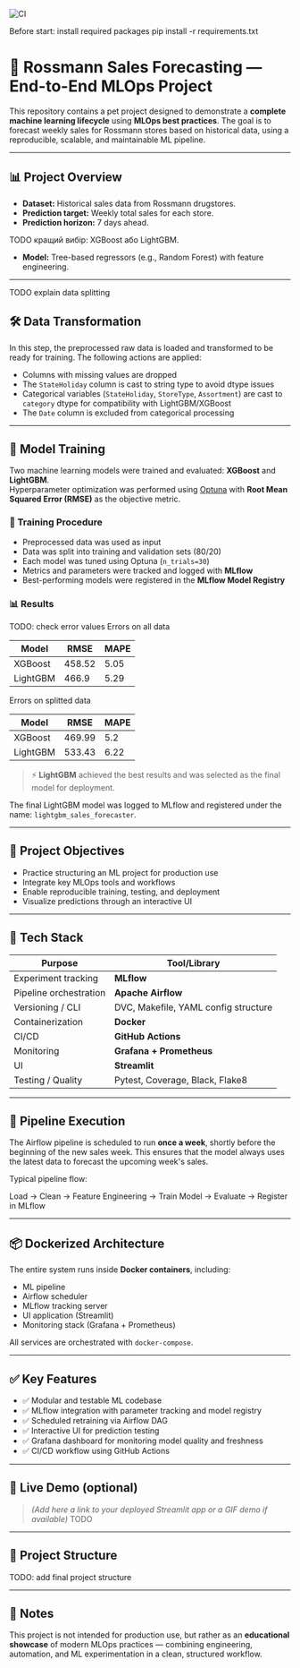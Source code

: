 

![CI](https://github.com/AnnaGanisheva/sales-predictor/actions/workflows/ci.yml/badge.svg)


Before start:
install required packages
pip install -r requirements.txt

# 🧠 Rossmann Sales Forecasting — End-to-End MLOps Project

This repository contains a pet project designed to demonstrate a **complete machine learning lifecycle** using **MLOps best practices**. The goal is to forecast weekly sales for Rossmann stores based on historical data, using a reproducible, scalable, and maintainable ML pipeline.

---

## 📊 Project Overview

- **Dataset:** Historical sales data from Rossmann drugstores.
- **Prediction target:** Weekly total sales for each store.
- **Prediction horizon:** 7 days ahead.

TODO
кращий вибір: XGBoost або LightGBM.
- **Model:** Tree-based regressors (e.g., Random Forest) with feature engineering.

---

TODO
explain data splitting

## 🛠️ Data Transformation

In this step, the preprocessed raw data is loaded and transformed to be ready for training. The following actions are applied:

- Columns with missing values are dropped
- The `StateHoliday` column is cast to string type to avoid dtype issues
- Categorical variables (`StateHoliday`, `StoreType`, `Assortment`) are cast to `category` dtype for compatibility with LightGBM/XGBoost
- The `Date` column is excluded from categorical processing

---

## 🧠 Model Training

Two machine learning models were trained and evaluated: **XGBoost** and **LightGBM**.  
Hyperparameter optimization was performed using [Optuna](https://optuna.org/) with **Root Mean Squared Error (RMSE)** as the objective metric.

### 🧪 Training Procedure

- Preprocessed data was used as input
- Data was split into training and validation sets (80/20)
- Each model was tuned using Optuna (`n_trials=30`)
- Metrics and parameters were tracked and logged with **MLflow**
- Best-performing models were registered in the **MLflow Model Registry**

### 📊 Results
TODO: check error values
Errors on all data

| Model     | RMSE       | MAPE       |
|-----------|------------|------------|
| XGBoost   | 458.52     | 5.05       |
| LightGBM  | 466.9      | 5.29       |

Errors on splitted data

| Model     | RMSE       | MAPE       |
|-----------|------------|------------|
| XGBoost   | 469.99     | 5.2        |
| LightGBM  | 533.43     | 6.22       |

> ⚡️ **LightGBM** achieved the best results and was selected as the final model for deployment.

The final LightGBM model was logged to MLflow and registered under the name:
``lightgbm_sales_forecaster``.

---

## 🎯 Project Objectives

- Practice structuring an ML project for production use
- Integrate key MLOps tools and workflows
- Enable reproducible training, testing, and deployment
- Visualize predictions through an interactive UI

---

## 🧰 Tech Stack

| Purpose             | Tool/Library                         |
|---------------------|--------------------------------------|
| Experiment tracking | **MLflow**                           |
| Pipeline orchestration | **Apache Airflow**               |
| Versioning / CLI    | DVC, Makefile, YAML config structure |
| Containerization    | **Docker**                           |
| CI/CD               | **GitHub Actions**                   |
| Monitoring          | **Grafana + Prometheus**             |
| UI                  | **Streamlit**                        |
| Testing / Quality   | Pytest, Coverage, Black, Flake8      |

---

## 🔄 Pipeline Execution

The Airflow pipeline is scheduled to run **once a week**, shortly before the beginning of the new sales week. This ensures that the model always uses the latest data to forecast the upcoming week's sales.

Typical pipeline flow:

Load → Clean → Feature Engineering → Train Model → Evaluate → Register in MLflow


---

## 📦 Dockerized Architecture

The entire system runs inside **Docker containers**, including:

- ML pipeline
- Airflow scheduler
- MLflow tracking server
- UI application (Streamlit)
- Monitoring stack (Grafana + Prometheus)

All services are orchestrated with `docker-compose`.

---

## ✅ Key Features

- ✅ Modular and testable ML codebase
- ✅ MLflow integration with parameter tracking and model registry
- ✅ Scheduled retraining via Airflow DAG
- ✅ Interactive UI for prediction testing
- ✅ Grafana dashboard for monitoring model quality and freshness
- ✅ CI/CD workflow using GitHub Actions

---

## 🚀 Live Demo (optional)

> _(Add here a link to your deployed Streamlit app or a GIF demo if available)_
TODO

---

## 📁 Project Structure

TODO: add final project structure


---

## 📍 Notes

This project is not intended for production use, but rather as an **educational showcase** of modern MLOps practices — combining engineering, automation, and ML experimentation in a clean, structured workflow.

